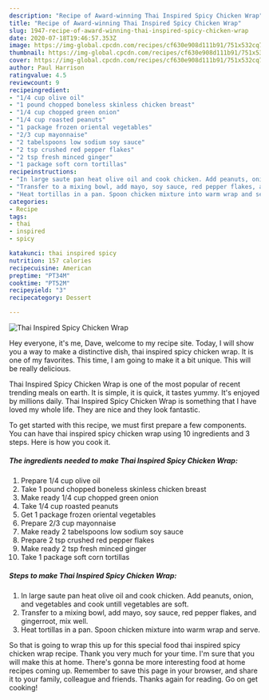 ```yaml
---
description: "Recipe of Award-winning Thai Inspired Spicy Chicken Wrap"
title: "Recipe of Award-winning Thai Inspired Spicy Chicken Wrap"
slug: 1947-recipe-of-award-winning-thai-inspired-spicy-chicken-wrap
date: 2020-07-18T19:46:57.353Z
image: https://img-global.cpcdn.com/recipes/cf630e908d111b91/751x532cq70/thai-inspired-spicy-chicken-wrap-recipe-main-photo.jpg
thumbnail: https://img-global.cpcdn.com/recipes/cf630e908d111b91/751x532cq70/thai-inspired-spicy-chicken-wrap-recipe-main-photo.jpg
cover: https://img-global.cpcdn.com/recipes/cf630e908d111b91/751x532cq70/thai-inspired-spicy-chicken-wrap-recipe-main-photo.jpg
author: Paul Harrison
ratingvalue: 4.5
reviewcount: 9
recipeingredient:
- "1/4 cup olive oil"
- "1 pound chopped boneless skinless chicken breast"
- "1/4 cup chopped green onion"
- "1/4 cup roasted peanuts"
- "1 package frozen oriental vegetables"
- "2/3 cup mayonnaise"
- "2 tabelspoons low sodium soy sauce"
- "2 tsp crushed red pepper flakes"
- "2 tsp fresh minced ginger"
- "1 package soft corn tortillas"
recipeinstructions:
- "In large saute pan heat olive oil and cook chicken. Add peanuts, onion, and vegetables and cook untill vegetables are soft."
- "Transfer to a mixing bowl, add mayo, soy sauce, red pepper flakes, and gingerroot, mix well."
- "Heat tortillas in a pan. Spoon chicken mixture into warm wrap and serve."
categories:
- Recipe
tags:
- thai
- inspired
- spicy

katakunci: thai inspired spicy 
nutrition: 157 calories
recipecuisine: American
preptime: "PT34M"
cooktime: "PT52M"
recipeyield: "3"
recipecategory: Dessert

---
```



![Thai Inspired Spicy Chicken Wrap](https://img-global.cpcdn.com/recipes/cf630e908d111b91/751x532cq70/thai-inspired-spicy-chicken-wrap-recipe-main-photo.jpg)

Hey everyone, it's me, Dave, welcome to my recipe site. Today, I will show you a way to make a distinctive dish, thai inspired spicy chicken wrap. It is one of my favorites. This time, I am going to make it a bit unique. This will be really delicious.

Thai Inspired Spicy Chicken Wrap is one of the most popular of recent trending meals on earth. It is simple, it is quick, it tastes yummy. It's enjoyed by millions daily. Thai Inspired Spicy Chicken Wrap is something that I have loved my whole life. They are nice and they look fantastic.




To get started with this recipe, we must first prepare a few components. You can have thai inspired spicy chicken wrap using 10 ingredients and 3 steps. Here is how you cook it.

<!--inarticleads1-->

##### The ingredients needed to make Thai Inspired Spicy Chicken Wrap:

1. Prepare 1/4 cup olive oil
1. Take 1 pound chopped boneless skinless chicken breast
1. Make ready 1/4 cup chopped green onion
1. Take 1/4 cup roasted peanuts
1. Get 1 package frozen oriental vegetables
1. Prepare 2/3 cup mayonnaise
1. Make ready 2 tabelspoons low sodium soy sauce
1. Prepare 2 tsp crushed red pepper flakes
1. Make ready 2 tsp fresh minced ginger
1. Take 1 package soft corn tortillas




<!--inarticleads2-->

##### Steps to make Thai Inspired Spicy Chicken Wrap:

1. In large saute pan heat olive oil and cook chicken. Add peanuts, onion, and vegetables and cook untill vegetables are soft.
1. Transfer to a mixing bowl, add mayo, soy sauce, red pepper flakes, and gingerroot, mix well.
1. Heat tortillas in a pan. Spoon chicken mixture into warm wrap and serve.




So that is going to wrap this up for this special food thai inspired spicy chicken wrap recipe. Thank you very much for your time. I'm sure that you will make this at home. There's gonna be more interesting food at home recipes coming up. Remember to save this page in your browser, and share it to your family, colleague and friends. Thanks again for reading. Go on get cooking!
